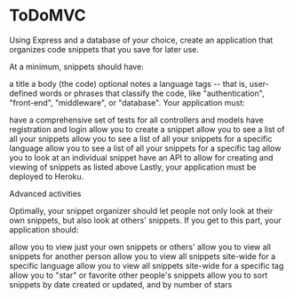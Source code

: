 # ToDoMVC
Using Express and a database of your choice, create an application that organizes code snippets that you save for later use.

At a minimum, snippets should have:

a title
a body (the code)
optional notes
a language
tags -- that is, user-defined words or phrases that classify the code, like "authentication", "front-end", "middleware", or "database".
Your application must:

have a comprehensive set of tests for all controllers and models
have registration and login
allow you to create a snippet
allow you to see a list of all your snippets
allow you to see a list of all your snippets for a specific language
allow you to see a list of all your snippets for a specific tag
allow you to look at an individual snippet
have an API to allow for creating and viewing of snippets as listed above
Lastly, your application must be deployed to Heroku.

Advanced activities  

Optimally, your snippet organizer should let people not only look at their own snippets, but also look at others' snippets. If you get to this part, your application should:

allow you to view just your own snippets or others'
allow you to view all snippets for another person
allow you to view all snippets site-wide for a specific language
allow you to view all snippets site-wide for a specific tag
allow you to "star" or favorite other people's snippets
allow you to sort snippets by date created or updated, and by number of stars
